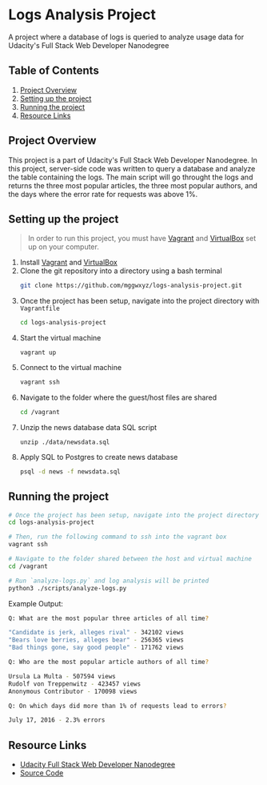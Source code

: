 # Logs Analysis Project
A project where a database of logs is queried to analyze usage data for Udacity's Full Stack Web Developer Nanodegree

## Table of Contents

1. [Project Overview](#project-overview)
1. [Setting up the project](#setting-up-the-project)
1. [Running the project](#running-the-project)
1. [Resource Links](#resource-links)

## Project Overview

This project is a part of Udacity's Full Stack Web Developer Nanodegree. In this project, server-side code
 was written to query a database and analyze the table containing the logs. The main script will go throught the logs and returns
 the three most popular articles, the three most popular authors, and the days where the error rate for requests was above 1%.

## Setting up the project

> In order to run this project, you must have [Vagrant](https://www.vagrantup.com/downloads.html) and [VirtualBox](https://www.virtualbox.org/wiki/Downloads) set up on your computer.

1. Install [Vagrant](https://www.vagrantup.com/downloads.html) and [VirtualBox](https://www.virtualbox.org/wiki/Downloads) 
1. Clone the git repository into a directory using a bash terminal
    ```bash
    git clone https://github.com/mggwxyz/logs-analysis-project.git
    ````
1. Once the project has been setup, navigate into the project directory with `Vagrantfile`
    ```bash
    cd logs-analysis-project
    ```
1. Start the virtual machine
    ```
    vagrant up
    ```
1. Connect to the virtual machine
    ```bash
    vagrant ssh
    ```
1. Navigate to the folder where the guest/host files are shared
    ```bash
    cd /vagrant
    ```
1. Unzip the news database data SQL script
    ```
    unzip ./data/newsdata.sql
    ```
1. Apply SQL to Postgres to create news database
    ```bash
    psql -d news -f newsdata.sql
    ```

## Running the project

```bash
# Once the project has been setup, navigate into the project directory on your home computer
cd logs-analysis-project

# Then, run the following command to ssh into the vagrant box
vagrant ssh

# Navigate to the folder shared between the host and virtual machine
cd /vagrant

# Run `analyze-logs.py` and log analysis will be printed
python3 ./scripts/analyze-logs.py
```

Example Output:
```bash
Q: What are the most popular three articles of all time?

"Candidate is jerk, alleges rival" - 342102 views
"Bears love berries, alleges bear" - 256365 views
"Bad things gone, say good people" - 171762 views

Q: Who are the most popular article authors of all time?

Ursula La Multa - 507594 views
Rudolf von Treppenwitz - 423457 views
Anonymous Contributor - 170098 views

Q: On which days did more than 1% of requests lead to errors?

July 17, 2016 - 2.3% errors
```

## Resource Links

- [Udacity Full Stack Web Developer Nanodegree](https://www.udacity.com/course/full-stack-web-developer-nanodegree--nd004)
- [Source Code](https://github.com/mggwxyz/logs-analysis-project)
